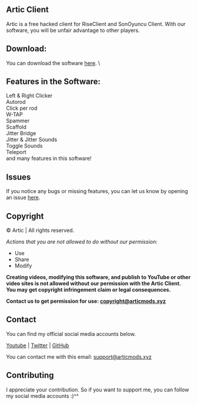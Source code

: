 ## Artic Client 
Artic is a free hacked client for RiseClient and SonOyuncu Client. With our software, you will be unfair advantage to other players.

## Download:
You can download the software [here](https://github.com/Artic/Artic/releases). \

## Features in the Software:
Left & Right Clicker \
Autorod \
Click per rod \
W-TAP \
Spammer \
Scaffold \
Jitter Bridge \
Jitter & Jitter Sounds \
Toggle Sounds \
Teleport \
and many features in this software!

## Issues
If you notice any bugs or missing features, you can let us know by opening an issue [here](https://github.com/Artic/Artic/issues).

## Copyright
©️ Artic | All rights reserved.

*Actions that you are not allowed to do without our permission:*

- Use
- Share
- Modify 

**Creating videos, modifying this software, and publish to YouTube or other video sites is not allowed without our permission with the Artic Client. You may get copyright infringement claim or legal consequences.**

**Contact us to get permission for use: copyright@articmods.xyz**

## Contact
You can find my official social media accounts below.

[Youtube](https://www.youtube.com/arisune) |
[Twitter](https://twitter.com/arisune/) |
[GitHub](https://github.com/arisune) 

You can contact me with this email: support@articmods.xyz

## Contributing
I appreciate your contribution. So if you want to support me, you can follow my social media accounts :)^^

